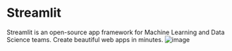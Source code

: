 # Streamlit
Streamlit is an open-source app framework for Machine Learning and Data Science teams. Create beautiful web apps in minutes.
![image](https://github.com/devarshee-shah05/ML_web_app/assets/91781761/faffd88f-2cef-4ba3-bad2-37ecbdad74ec)
